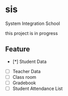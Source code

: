 # sis
System Integration School

this project is in progress

Feature
-------

- [*] Student Data
- [ ] Teacher Data
- [ ] Class room
- [ ] Gradebook
- [ ] Student Attendance List
